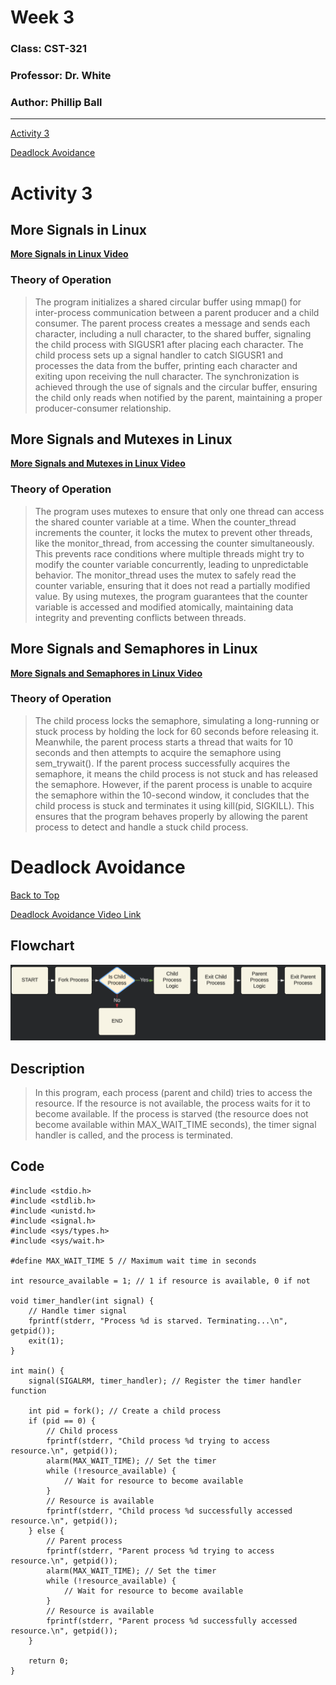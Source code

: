 # Week 3

### Class: CST-321
### Professor: Dr. White
### Author: Phillip Ball

---

[Activity 3](#activity-3)

[Deadlock Avoidance](#deadlock-avoidance)

# Activity 3

## More Signals in Linux

**[More Signals in Linux Video](https://www.youtube.com/watch?v=hQpK7WevEDM)**

### Theory of Operation

>The program initializes a shared circular buffer using mmap() for inter-process communication between a parent producer and a child consumer. The parent process creates a message and sends each character, including a null character, to the shared buffer, signaling the child process with SIGUSR1 after placing each character. The child process sets up a signal handler to catch SIGUSR1 and processes the data from the buffer, printing each character and exiting upon receiving the null character. The synchronization is achieved through the use of signals and the circular buffer, ensuring the child only reads when notified by the parent, maintaining a proper producer-consumer relationship.

## More Signals and Mutexes in Linux

**[More Signals and Mutexes in Linux Video](https://www.youtube.com/watch?v=KNR4RVKvBMM)**

### Theory of Operation

>The program uses mutexes to ensure that only one thread can access the shared counter variable at a time. When the counter_thread increments the counter, it locks the mutex to prevent other threads, like the monitor_thread, from accessing the counter simultaneously. This prevents race conditions where multiple threads might try to modify the counter variable concurrently, leading to unpredictable behavior. The monitor_thread uses the mutex to safely read the counter variable, ensuring that it does not read a partially modified value. By using mutexes, the program guarantees that the counter variable is accessed and modified atomically, maintaining data integrity and preventing conflicts between threads.

## More Signals and Semaphores in Linux

**[More Signals and Semaphores in Linux Video](https://www.youtube.com/watch?v=BhW73M6Zylg)**

### Theory of Operation

>The child process locks the semaphore, simulating a long-running or stuck process by holding the lock for 60 seconds before releasing it. Meanwhile, the parent process starts a thread that waits for 10 seconds and then attempts to acquire the semaphore using sem_trywait(). If the parent process successfully acquires the semaphore, it means the child process is not stuck and has released the semaphore. However, if the parent process is unable to acquire the semaphore within the 10-second window, it concludes that the child process is stuck and terminates it using kill(pid, SIGKILL). This ensures that the program behaves properly by allowing the parent process to detect and handle a stuck child process.

# Deadlock Avoidance

[Back to Top](#week-3)

[Deadlock Avoidance Video Link](https://www.youtube.com/watch?v=R1k9U1i9Jp0)

## Flowchart

![Alt](docs/1.png)

## Description

>In this program, each process (parent and child) tries to access the resource. If the resource is not available, the process waits for it to become available. If the process is starved (the resource does not become available within MAX_WAIT_TIME seconds), the timer signal handler is called, and the process is terminated.

## Code

````
#include <stdio.h>
#include <stdlib.h>
#include <unistd.h>
#include <signal.h>
#include <sys/types.h>
#include <sys/wait.h>

#define MAX_WAIT_TIME 5 // Maximum wait time in seconds

int resource_available = 1; // 1 if resource is available, 0 if not

void timer_handler(int signal) {
    // Handle timer signal
    fprintf(stderr, "Process %d is starved. Terminating...\n", getpid());
    exit(1);
}

int main() {
    signal(SIGALRM, timer_handler); // Register the timer handler function

    int pid = fork(); // Create a child process
    if (pid == 0) {
        // Child process
        fprintf(stderr, "Child process %d trying to access resource.\n", getpid());
        alarm(MAX_WAIT_TIME); // Set the timer
        while (!resource_available) {
            // Wait for resource to become available
        }
        // Resource is available
        fprintf(stderr, "Child process %d successfully accessed resource.\n", getpid());
    } else {
        // Parent process
        fprintf(stderr, "Parent process %d trying to access resource.\n", getpid());
        alarm(MAX_WAIT_TIME); // Set the timer
        while (!resource_available) {
            // Wait for resource to become available
        }
        // Resource is available
        fprintf(stderr, "Parent process %d successfully accessed resource.\n", getpid());
    }

    return 0;
}

````

